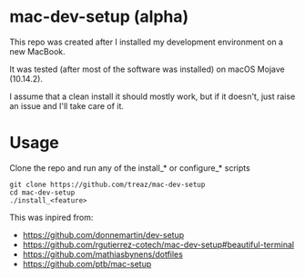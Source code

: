 # mac-dev-setup (alpha)
This repo was created after I installed my development environment on a new MacBook.

It was tested (after most of the software was installed) on macOS Mojave (10.14.2).

I assume that a clean install it should mostly work, but if it doesn't, just raise an issue and I'll take care of it.

# Usage
Clone the repo and run any of the install_* or configure_* scripts
```
git clone https://github.com/treaz/mac-dev-setup
cd mac-dev-setup
./install_<feature>
```


This was inpired from:
* https://github.com/donnemartin/dev-setup
* https://github.com/rgutierrez-cotech/mac-dev-setup#beautiful-terminal
* https://github.com/mathiasbynens/dotfiles
* https://github.com/ptb/mac-setup
